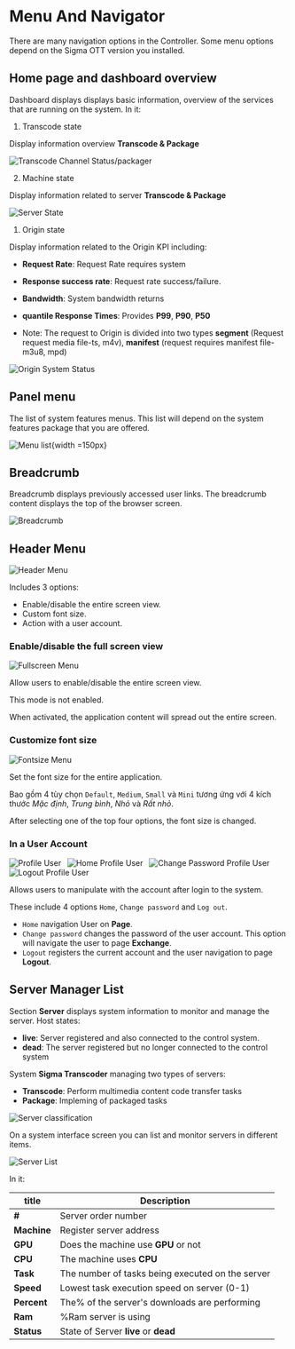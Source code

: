 # Menu And Navigator

There are many navigation options in the Controller. Some menu options depend on the Sigma OTT version you installed.

## Home page and dashboard overview

Dashboard displays displays basic information, overview of the services that are running on the system. In it:

1. Transcode state

Display information overview **Transcode & Package**

![Transcode Channel Status/packager](/images/media-live/um-dashboard/transcode.png)

2. Machine state

Display information related to server **Transcode & Package**

![Server State](/images/media-live/um-dashboard/machine.png)

1. Origin state

Display information related to the Origin KPI including:

*  **Request Rate**: Request Rate requires system
*  **Response success rate**: Request rate success/failure.
*  **Bandwidth**: System bandwidth returns
*  **quantile Response Times**: Provides **P99**, **P90**, **P50**

* Note: The request to Origin is divided into two types **segment** (Request request media file-ts, m4v), **manifest** (request requires manifest file-m3u8, mpd)


![Origin System Status](/images/media-live/um-dashboard/origin.png)

## **Panel menu**

The list of system features menus. This list will depend on the system features package that you are offered.

![Menu list](/images/media-live/um-panel-menu.png){width =150px}


## Breadcrumb

Breadcrumb displays previously accessed user links. The breadcrumb content displays the top of the browser screen.

![Breadcrumb](/images/media-live/um-breadcrumb/sample.png)


## Header Menu

![Header Menu](/images/media-live/um-header-menu/main.png)

Includes 3 options:

- Enable/disable the entire screen view.
- Custom font size.
- Action with a user account.

### Enable/disable the full screen view

![Fullscreen Menu](/images/media-live/um-header-menu/fullscreen.jpg)

Allow users to enable/disable the entire screen view.

This mode is not enabled.

When activated, the application content will spread out the entire screen.

### Customize font size

![Fontsize Menu](/images/media-live/um-header-menu/font-size.jpg)

Set the font size for the entire application.

Bao gồm 4 tùy chọn `Default`, `Medium`, `Small` và `Mini` tương ứng với 4 kích thước *Mặc định*, *Trung bình*, *Nhỏ* và *Rất nhỏ*.

After selecting one of the top four options, the font size is changed.

### In a User Account

![Profile User](/images/media-live/um-header-menu/profile.jpg)&ensp; ![Home Profile User](/images/media-live/um-header-menu/home-profile.jpg)&ensp; ![Change Password Profile User](/images/media-live/um-header-menu/change-pwd-profile.jpg)&ensp; ![Logout Profile User](/images/media-live/um-header-menu/logout-profile.jpg)

Allows users to manipulate with the account after login to the system.

These include 4 options `Home`, `Change password` and `Log out`.

- `Home` navigation User on **Page**.
- `Change password` changes the password of the user account. This option will navigate the user to page **Exchange**.
- `Logout` registers the current account and the user navigation to page **Logout**.


## Server Manager List

Section  **Server** displays system information to monitor and manage the server. Host states:

* **live**: Server registered and also connected to the control system.
* **dead**: The server registered but no longer connected to the control system

System **Sigma Transcoder** managing two types of servers:

* **Transcode**: Perform multimedia content code transfer tasks
* **Package**: Impleming of packaged tasks

![Server classification](/images/media-live/um-machine-tab.png)

On a system interface screen you can list and monitor servers in different items.


![Server List](/images/media-live/um-machine-list.png)

In it:


| title       | Description                                      |
| ----------- | ------------------------------------------------ |
| **#**       | Server order number                              |
| **Machine** | Register server address                          |
| **GPU**     | Does the machine use **GPU** or not              |
| **CPU**     | The machine uses **CPU**                         |
| **Task**    | The number of tasks being executed on the server |
| **Speed**   | Lowest task execution speed on server (0-1)      |
| **Percent** | The% of the server's downloads are performing    |
| **Ram**     | %Ram server is using                             |
| **Status**  | State of Server **live** or **dead**             |

